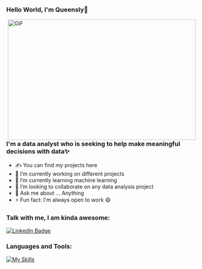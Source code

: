 ### Hello World, I'm Queensly👋

 <img align="right" alt="GIF" src="https://github.com/arsentieva/arsentieva/blob/main/code.gif?raw=true" width="500" height="320" />


 ### I'm a data analyst who is seeking to help make meaningful decisions with data✨ 


- ✍ You can find my projects here
- 🔭 I’m currently working on different projects
- 🌱 I’m currently learning machine learning
- 👯 I’m looking to collaborate on any data analysis project
- 💬 Ask me about ... Anything 
- ⚡ Fun fact: I'm always open to work 😄

### Talk with me, I am kinda awesome:

<div id="badges">
  <a href=https://www.linkedin.com/in/queensly-kyerewaa-acheampongmaa/>
    <img src="https://img.shields.io/badge/LinkedIn-blue?style=for-the-badge&logo=linkedin&logoColor=white" alt="LinkedIn Badge"/>
  </a>


### Languages and Tools:

[![My Skills](https://skillicons.dev/icons?i=python,mysql,vscode,github)](https://skillicons.dev)
